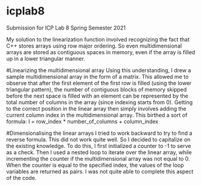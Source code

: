 # icplab8
Submission for ICP Lab 8 Spring Semester 2021

My solution to the linearization function involved recognizing the fact that C++ stores arrays using row major ordering.
So even multidimensional arrays are stored as contiguous spaces in memory, even if the array is filled up in a lower 
triangular manner.

#Linearizing the multidimensional array
Using this understanding, I drew a sample multidimensional array in the form of a matrix. This allowed me to observe that
after the first element of the first row is filled (using the lower triangular pattern), the number of contiguous blocks of memory
 skipped before the next space is filled with an element can be represented by the total number of columns in the array (since indexing 
 starts from 0). Getting to the correct position in the linear array then simply involves adding the current column index in the 
 multidimensional array.
  This birthed a sort of formula:
      I = row_index * number_of_columns + column_index

#Dimensionalising the linear arrays
I tried to work backward to try to find a reverse formula. This did not work quite well. So I decided to capitalize on the existing knowledge.
To do this, I first initialized a counter to -1 to serve as a check. Then I used a nested loop to iterate over the linear array, while incrementing the
counter if the multidimensional array was not equal to 0. When the counter is equal to the specified index, the values of the loop variables are returned as pairs.
I was not quite able to complete this aspect of the code.
